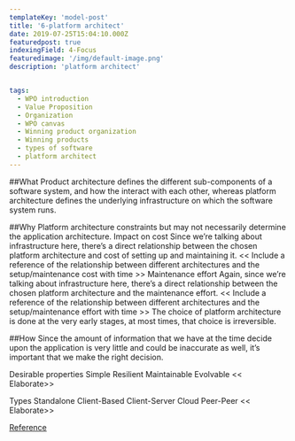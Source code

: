 ```yaml
---
templateKey: 'model-post'
title: '6-platform architect'
date: 2019-07-25T15:04:10.000Z
featuredpost: true
indexingField: 4-Focus
featuredimage: '/img/default-image.png'
description: 'platform architect'


tags:
  - WPO introduction
  - Value Proposition
  - Organization
  - WPO canvas
  - Winning product organization
  - Winning products
  - types of software
  - platform architect
---
```

##What
Product architecture defines the different sub-components of a software system, and how the interact with each other, whereas platform architecture defines the underlying infrastructure on which the software system runs.



##Why
Platform architecture constraints but may not necessarily determine the application architecture.
Impact on cost
Since we’re talking about infrastructure here, there’s a direct relationship between the chosen platform architecture and cost of setting up and maintaining it.
<< Include a reference of the relationship between different architectures and the setup/maintenance cost with time >>
Maintenance effort
Again, since we’re talking about infrastructure here, there’s a direct relationship between the chosen platform architecture and the maintenance effort.
<< Include a reference of the relationship between different architectures and the setup/maintenance effort with time >>
The choice of platform architecture is done at the very early stages, at most times, that choice is irreversible.


##How
Since the amount of information that we have at the time decide upon the application is very little and could be inaccurate as well, it’s important that we make the right decision.



Desirable properties
Simple
Resilient
Maintainable
Evolvable
<< Elaborate>>



Types
Standalone
Client-Based
Client-Server
Cloud
Peer-Peer
<< Elaborate>>





[Reference](https://www.sciencedirect.com/topics/computer-science/platform-architecture)